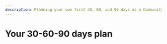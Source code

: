 ```yaml
---
description: Planning your own first 30, 60, and 90 days as a Community Team member
---
```


# Your 30-60-90 days plan

